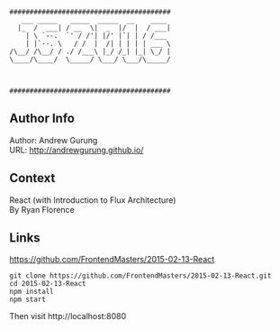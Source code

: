 ```
########################################
   ___ _____   _____  _____  __    ____
  |_  /  ___| / __  \|  _  |/  |  / ___|
    | \ `--.  `' / /'| |/' |`| | / /___
    | |`--. \   / /  |  /| | | | | ___ \
/\__/ /\__/ / ./ /___\ |_/ /_| |_| \_/ |
\____/\____/  \_____/ \___/ \___/\_____/



########################################
```

Author Info
-----------
Author: Andrew Gurung <br>
URL: http://andrewgurung.github.io/

Context
-------
React (with Introduction to Flux Architecture) <br>
By Ryan Florence

Links
-----
https://github.com/FrontendMasters/2015-02-13-React

```
git clone https://github.com/FrontendMasters/2015-02-13-React.git
cd 2015-02-13-React
npm install
npm start
```
Then visit http://localhost:8080
